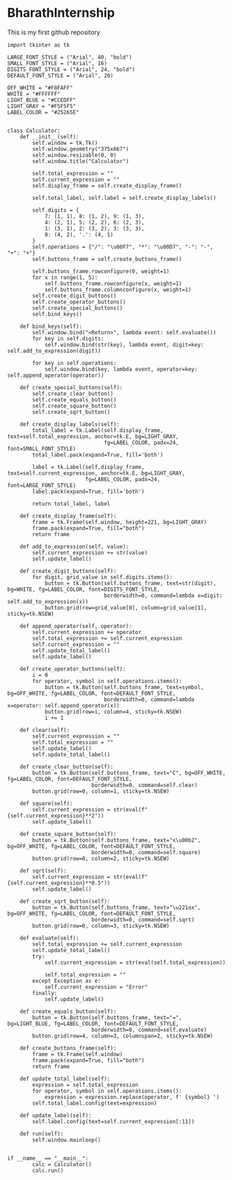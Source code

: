 # BharathInternship
This is my first github repository

    import tkinter as tk

    LARGE_FONT_STYLE = ("Arial", 40, "bold")
    SMALL_FONT_STYLE = ("Arial", 16)
    DIGITS_FONT_STYLE = ("Arial", 24, "bold")
    DEFAULT_FONT_STYLE = ("Arial", 20)
    
    OFF_WHITE = "#F8FAFF"
    WHITE = "#FFFFFF"
    LIGHT_BLUE = "#CCEDFF"
    LIGHT_GRAY = "#F5F5F5"
    LABEL_COLOR = "#25265E"
    
    
    class Calculator:
        def __init__(self):
            self.window = tk.Tk()
            self.window.geometry("375x667")
            self.window.resizable(0, 0)
            self.window.title("Calculator")

            self.total_expression = ""
            self.current_expression = ""
            self.display_frame = self.create_display_frame()
    
            self.total_label, self.label = self.create_display_labels()
    
            self.digits = {
                7: (1, 1), 8: (1, 2), 9: (1, 3),
                4: (2, 1), 5: (2, 2), 6: (2, 3),
                1: (3, 1), 2: (3, 2), 3: (3, 3),
                0: (4, 2), '.': (4, 1)
            }
            self.operations = {"/": "\u00F7", "*": "\u00D7", "-": "-", "+": "+"}
            self.buttons_frame = self.create_buttons_frame()
    
            self.buttons_frame.rowconfigure(0, weight=1)
            for x in range(1, 5):
                self.buttons_frame.rowconfigure(x, weight=1)
                self.buttons_frame.columnconfigure(x, weight=1)
            self.create_digit_buttons()
            self.create_operator_buttons()
            self.create_special_buttons()
            self.bind_keys()

        def bind_keys(self):
            self.window.bind("<Return>", lambda event: self.evaluate())
            for key in self.digits:
                self.window.bind(str(key), lambda event, digit=key: self.add_to_expression(digit))
    
            for key in self.operations:
                self.window.bind(key, lambda event, operator=key: self.append_operator(operator))

        def create_special_buttons(self):
            self.create_clear_button()
            self.create_equals_button()
            self.create_square_button()
            self.create_sqrt_button()
    
        def create_display_labels(self):
            total_label = tk.Label(self.display_frame, text=self.total_expression, anchor=tk.E, bg=LIGHT_GRAY,
                                   fg=LABEL_COLOR, padx=24, font=SMALL_FONT_STYLE)
            total_label.pack(expand=True, fill='both')
    
            label = tk.Label(self.display_frame, text=self.current_expression, anchor=tk.E, bg=LIGHT_GRAY,
                             fg=LABEL_COLOR, padx=24, font=LARGE_FONT_STYLE)
            label.pack(expand=True, fill='both')
    
            return total_label, label
    
        def create_display_frame(self):
            frame = tk.Frame(self.window, height=221, bg=LIGHT_GRAY)
            frame.pack(expand=True, fill="both")
            return frame
    
        def add_to_expression(self, value):
            self.current_expression += str(value)
            self.update_label()
    
        def create_digit_buttons(self):
            for digit, grid_value in self.digits.items():
                button = tk.Button(self.buttons_frame, text=str(digit), bg=WHITE, fg=LABEL_COLOR, font=DIGITS_FONT_STYLE,
                                   borderwidth=0, command=lambda x=digit: self.add_to_expression(x))
                button.grid(row=grid_value[0], column=grid_value[1], sticky=tk.NSEW)
    
        def append_operator(self, operator):
            self.current_expression += operator
            self.total_expression += self.current_expression
            self.current_expression = ""
            self.update_total_label()
            self.update_label()
    
        def create_operator_buttons(self):
            i = 0
            for operator, symbol in self.operations.items():
                button = tk.Button(self.buttons_frame, text=symbol, bg=OFF_WHITE, fg=LABEL_COLOR, font=DEFAULT_FONT_STYLE,
                                   borderwidth=0, command=lambda x=operator: self.append_operator(x))
                button.grid(row=i, column=4, sticky=tk.NSEW)
                i += 1
    
        def clear(self):
            self.current_expression = ""
            self.total_expression = ""
            self.update_label()
            self.update_total_label()
    
        def create_clear_button(self):
            button = tk.Button(self.buttons_frame, text="C", bg=OFF_WHITE, fg=LABEL_COLOR, font=DEFAULT_FONT_STYLE,
                               borderwidth=0, command=self.clear)
            button.grid(row=0, column=1, sticky=tk.NSEW)
    
        def square(self):
            self.current_expression = str(eval(f"{self.current_expression}**2"))
            self.update_label()
    
        def create_square_button(self):
            button = tk.Button(self.buttons_frame, text="x\u00b2", bg=OFF_WHITE, fg=LABEL_COLOR, font=DEFAULT_FONT_STYLE,
                               borderwidth=0, command=self.square)
            button.grid(row=0, column=2, sticky=tk.NSEW)
    
        def sqrt(self):
            self.current_expression = str(eval(f"{self.current_expression}**0.5"))
            self.update_label()
    
        def create_sqrt_button(self):
            button = tk.Button(self.buttons_frame, text="\u221ax", bg=OFF_WHITE, fg=LABEL_COLOR, font=DEFAULT_FONT_STYLE,
                               borderwidth=0, command=self.sqrt)
            button.grid(row=0, column=3, sticky=tk.NSEW)
    
        def evaluate(self):
            self.total_expression += self.current_expression
            self.update_total_label()
            try:
                self.current_expression = str(eval(self.total_expression))
    
                self.total_expression = ""
            except Exception as e:
                self.current_expression = "Error"
            finally:
                self.update_label()
    
        def create_equals_button(self):
            button = tk.Button(self.buttons_frame, text="=", bg=LIGHT_BLUE, fg=LABEL_COLOR, font=DEFAULT_FONT_STYLE,
                               borderwidth=0, command=self.evaluate)
            button.grid(row=4, column=3, columnspan=2, sticky=tk.NSEW)
    
        def create_buttons_frame(self):
            frame = tk.Frame(self.window)
            frame.pack(expand=True, fill="both")
            return frame
    
        def update_total_label(self):
            expression = self.total_expression
            for operator, symbol in self.operations.items():
                expression = expression.replace(operator, f' {symbol} ')
            self.total_label.config(text=expression)
    
        def update_label(self):
            self.label.config(text=self.current_expression[:11])
    
        def run(self):
            self.window.mainloop()


    if __name__ == "__main__":
            calc = Calculator()
            calc.run()
